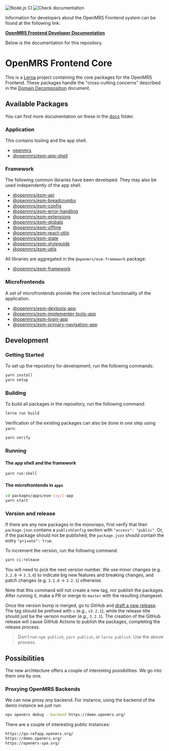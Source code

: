 ![Node.js CI](https://github.com/openmrs/openmrs-esm-core/workflows/Node.js%20CI/badge.svg)
![Check documentation](https://github.com/openmrs/openmrs-esm-core/actions/workflows/docs.yml/badge.svg)


Information for developers about the OpenMRS Frontend system can be found at the following link:

**[OpenMRS Frontend Developer Documentation](https://openmrs.github.io/openmrs-esm-core/#/)**

Below is the documentation for this repository.

# OpenMRS Frontend Core

This is a [Lerna](https://lerna.js.org/) project containing the core packages for the OpenMRS Frontend. These packages handle the "cross-cutting concerns" described in the [Domain Decomposition](https://wiki.openmrs.org/display/projects/MFE+Domain+Decomposition) document.

## Available Packages

You can find more documentation on these in the [docs](./docs) folder.

### Application

This contains tooling and the app shell.

- [openmrs](packages/tooling/openmrs)
- [@openmrs/esm-app-shell](packages/shell/esm-app-shell)

### Framework

The following common libraries have been developed. They may also be used independently of the app shell.

- [@openmrs/esm-api](packages/framework/esm-api)
- [@openmrs/esm-breadcrumbs](packages/framework/esm-breadcrumbs)
- [@openmrs/esm-config](packages/framework/esm-config)
- [@openmrs/esm-error-handling](packages/framework/esm-error-handling)
- [@openmrs/esm-extensions](packages/framework/esm-extensions)
- [@openmrs/esm-globals](packages/framework/esm-globals)
- [@openmrs/esm-offline](packages/framework/esm-offline)
- [@openmrs/esm-react-utils](packages/framework/esm-react-utils)
- [@openmrs/esm-state](packages/framework/esm-state)
- [@openmrs/esm-styleguide](packages/framework/esm-styleguide)
- [@openmrs/esm-utils](packages/framework/esm-utils)

All libraries are aggregated in the `@openmrs/esm-framework` package:

- [@openmrs/esm-framework](packages/framework/esm-framework)

### Microfrontends

A set of microfrontends provide the core technical functionality of the application.

- [@openmrs/esm-devtools-app](packages/apps/esm-devtools-app)
- [@openmrs/esm-implementer-tools-app](packages/apps/esm-implementer-tools-app)
- [@openmrs/esm-login-app](packages/apps/esm-login-app)
- [@openmrs/esm-primary-navigation-app](packages/apps/esm-primary-navigation-app)

## Development

### Getting Started

To set up the repository for development, run the following commands:

```sh
yarn install
yarn setup
```

### Building

To build all packages in the repository, run the following command:

```sh
lerna run build
```

Verification of the existing packages can also be done in one step using `yarn`:

```sh
yarn verify
```

### Running

#### The app shell and the framework

```sh
yarn run:shell
```

#### The microfrontends in `apps`

```sh
cd packages/apps/esm-[xyz]-app
yarn start
```

<!-- The tooling? -->

### Version and release

If there are any new packages in the monorepo, first verify that their `package.json`
contains a `publishConfig` section with `"access": "public"`. Or, if the package should
not be published, the `package.json` should contain the entry `"private": true`.

To increment the version, run the following command:

```sh
yarn ci:release
```

You will need to pick the next version number. We use minor changes (e.g. `3.2.0` → `3.3.0`)
to indicate big new features and breaking changes, and patch changes (e.g. `3.2.0` → `3.2.1`)
otherwise.

Note that this command will not create a new tag, nor publish the packages.
After running it, make a PR or merge to `master` with the resulting changeset.

Once the version bump is merged, go to GitHub and
[draft a new release](https://github.com/openmrs/openmrs-esm-core/releases/new). 
The tag should be prefixed with `v` (e.g., `v3.2.1`), while the release title
should just be the version number (e.g., `3.2.1`). The creation of the GitHub release
will cause GitHub Actions to publish the packages, completing the release process.

> Don't run `npm publish`, `yarn publish`, or `lerna publish`. Use the above process.

## Possibilities

The new architecture offers a couple of interesting possibilities. We go into them one by one.

### Proxying OpenMRS Backends

We can now proxy *any* backend. For instance, using the backend of the demo instance we just run:

```sh
npx openmrs debug --backend https://demo.openmrs.org/
```

There are a couple of interesting public instances:

```sh
https://qa-refapp.openmrs.org/
https://demo.openmrs.org/
https://openmrs-spa.org/
```
